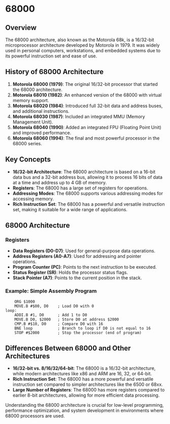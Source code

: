 # 68000

## Overview

The 68000 architecture, also known as the Motorola 68k, is a 16/32-bit microprocessor architecture developed by Motorola in 1979. It was widely used in personal computers, workstations, and embedded systems due to its powerful instruction set and ease of use.

## History of 68000 Architecture

1. **Motorola 68000 (1979)**: The original 16/32-bit processor that started the 68000 architecture.
2. **Motorola 68010 (1982)**: An enhanced version of the 68000 with virtual memory support.
3. **Motorola 68020 (1984)**: Introduced full 32-bit data and address buses, and additional instructions.
4. **Motorola 68030 (1987)**: Included an integrated MMU (Memory Management Unit).
5. **Motorola 68040 (1990)**: Added an integrated FPU (Floating Point Unit) and improved performance.
6. **Motorola 68060 (1994)**: The final and most powerful processor in the 68000 series.

## Key Concepts

- **16/32-bit Architecture**: The 68000 architecture is based on a 16-bit data bus and a 32-bit address bus, allowing it to process 16 bits of data at a time and address up to 4 GB of memory.
- **Registers**: The 68000 has a large set of registers for operations.
- **Addressing Modes**: The 68000 supports various addressing modes for accessing memory.
- **Rich Instruction Set**: The 68000 has a powerful and versatile instruction set, making it suitable for a wide range of applications.

## 68000 Architecture

### Registers

- **Data Registers (D0-D7)**: Used for general-purpose data operations.
- **Address Registers (A0-A7)**: Used for addressing and pointer operations.
- **Program Counter (PC)**: Points to the next instruction to be executed.
- **Status Register (SR)**: Holds the processor status flags.
- **Stack Pointer (A7)**: Points to the current position in the stack.

### Example: Simple Assembly Program

```assembly
    ORG $1000
    MOVE.B #$00, D0    ; Load D0 with 0
loop:
    ADDI.B #1, D0      ; Add 1 to D0
    MOVE.B D0, $2000   ; Store D0 at address $2000
    CMP.B #$10, D0     ; Compare D0 with 16
    BNE loop           ; Branch to loop if D0 is not equal to 16
    STOP #$2000        ; Stop the processor (end of program)
```

## Differences Between 68000 and Other Architectures

- **16/32-bit vs. 8/16/32/64-bit**: The 68000 is a 16/32-bit architecture, while modern architectures like x86 and ARM are 16, 32, or 64-bit.
- **Rich Instruction Set**: The 68000 has a more powerful and versatile instruction set compared to simpler architectures like the 6500 or 68xx.
- **Large Number of Registers**: The 68000 has more registers compared to earlier 8-bit architectures, allowing for more efficient data processing.

Understanding the 68000 architecture is crucial for low-level programming, performance optimization, and system development in environments where 68000 processors are used.